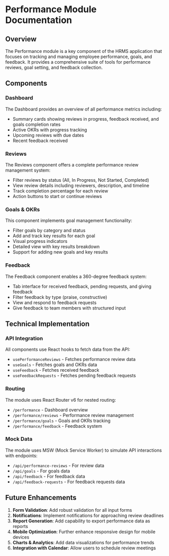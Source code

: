 # Performance Module Documentation

## Overview

The Performance module is a key component of the HRMS application that focuses on tracking and managing employee performance, goals, and feedback. It provides a comprehensive suite of tools for performance reviews, goal setting, and feedback collection.

## Components

### Dashboard
The Dashboard provides an overview of all performance metrics including:
- Summary cards showing reviews in progress, feedback received, and goals completion rates
- Active OKRs with progress tracking
- Upcoming reviews with due dates
- Recent feedback received

### Reviews
The Reviews component offers a complete performance review management system:
- Filter reviews by status (All, In Progress, Not Started, Completed)
- View review details including reviewers, description, and timeline
- Track completion percentage for each review
- Action buttons to start or continue reviews

### Goals & OKRs
This component implements goal management functionality:
- Filter goals by category and status
- Add and track key results for each goal
- Visual progress indicators
- Detailed view with key results breakdown
- Support for adding new goals and key results

### Feedback
The Feedback component enables a 360-degree feedback system:
- Tab interface for received feedback, pending requests, and giving feedback
- Filter feedback by type (praise, constructive)
- View and respond to feedback requests
- Give feedback to team members with structured input

## Technical Implementation

### API Integration
All components use React hooks to fetch data from the API:
- `usePerformanceReviews` - Fetches performance review data
- `useGoals` - Fetches goals and OKRs data
- `useFeedback` - Fetches received feedback
- `useFeedbackRequests` - Fetches pending feedback requests

### Routing
The module uses React Router v6 for nested routing:
- `/performance` - Dashboard overview
- `/performance/reviews` - Performance review management
- `/performance/goals` - Goals and OKRs tracking
- `/performance/feedback` - Feedback system

### Mock Data
The module uses MSW (Mock Service Worker) to simulate API interactions with endpoints:
- `/api/performance-reviews` - For review data
- `/api/goals` - For goals data
- `/api/feedback` - For feedback data
- `/api/feedback-requests` - For feedback requests data

## Future Enhancements

1. **Form Validation**: Add robust validation for all input forms
2. **Notifications**: Implement notifications for approaching review deadlines
3. **Report Generation**: Add capability to export performance data as reports
4. **Mobile Optimization**: Further enhance responsive design for mobile devices
5. **Charts & Analytics**: Add data visualizations for performance trends
6. **Integration with Calendar**: Allow users to schedule review meetings
